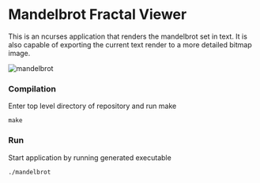 # Mandelbrot Fractal Viewer

This is an ncurses application that renders the mandelbrot set in text.
It is also capable of exporting the current text render to a more detailed bitmap image.

![mandelbrot](https://cloud.githubusercontent.com/assets/6550505/25973709/40fc43f6-3673-11e7-9d21-3b19f4e36412.png)

### Compilation
Enter top level directory of repository and run make
```
make
```

### Run
Start application by running generated executable
```
./mandelbrot
```
